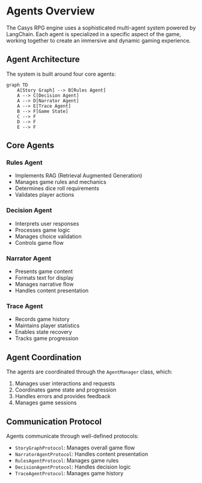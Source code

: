 # Agents Overview

The Casys RPG engine uses a sophisticated multi-agent system powered by LangChain. Each agent is specialized in a specific aspect of the game, working together to create an immersive and dynamic gaming experience.

## Agent Architecture

The system is built around four core agents:

```mermaid
graph TD
    A[Story Graph] --> B[Rules Agent]
    A --> C[Decision Agent]
    A --> D[Narrator Agent]
    A --> E[Trace Agent]
    B --> F[Game State]
    C --> F
    D --> F
    E --> F
```

## Core Agents

### Rules Agent
- Implements RAG (Retrieval Augmented Generation)
- Manages game rules and mechanics
- Determines dice roll requirements
- Validates player actions

### Decision Agent
- Interprets user responses
- Processes game logic
- Manages choice validation
- Controls game flow

### Narrator Agent
- Presents game content
- Formats text for display
- Manages narrative flow
- Handles content presentation

### Trace Agent
- Records game history
- Maintains player statistics
- Enables state recovery
- Tracks game progression

## Agent Coordination

The agents are coordinated through the `AgentManager` class, which:
1. Manages user interactions and requests
2. Coordinates game state and progression
3. Handles errors and provides feedback
4. Manages game sessions

## Communication Protocol

Agents communicate through well-defined protocols:
- `StoryGraphProtocol`: Manages overall game flow
- `NarratorAgentProtocol`: Handles content presentation
- `RulesAgentProtocol`: Manages game rules
- `DecisionAgentProtocol`: Handles decision logic
- `TraceAgentProtocol`: Manages game history
